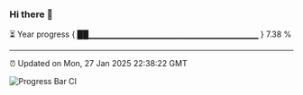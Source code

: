 ### Hi there 👋

⏳ Year progress { ██▁▁▁▁▁▁▁▁▁▁▁▁▁▁▁▁▁▁▁▁▁▁▁▁▁▁▁▁ } 7.38 %

---

⏰ Updated on Mon, 27 Jan 2025 22:38:22 GMT

![Progress Bar CI](https://github.com/IshwaranRudhara/GIT-ACTION/workflows/Progress%20Bar%20CI/badge.svg)
